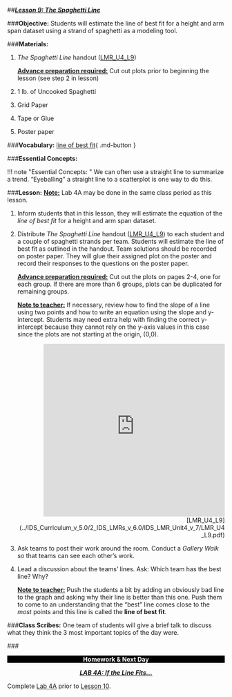 ##***<u>Lesson 9: The Spaghetti Line</u>***

###**Objective:**
Students will estimate the line of best fit for a height and arm span dataset using a strand of spaghetti as
a modeling tool.

###**Materials:**
1. *The Spaghetti Line* handout ([LMR_U4_L9](../IDS_Curriculum_v_5.0/2_IDS_LMRs_v_6.0/IDS_LMR_Unit4_v_7/LMR_U4_L9.pdf))

    **<u>Advance preparation required:</u>** Cut out plots prior to beginning the lesson (see step 2 in lesson)

2. 1 lb. of Uncooked Spaghetti

3. Grid Paper

4. Tape or Glue

5. Poster paper

###**Vocabulary:**
[line of best fit](../../vocabulary/unit4/#line-of-best-fit "a line through a scatterplot of data points that best expresses the relationship between those points"){ .md-button }

###**Essential Concepts:**

!!! note "Essential Concepts: "
    We can often use a straight line to summarize a trend. “Eyeballing” a straight line to a
    scatterplot is one way to do this.

###**Lesson:**
<u>**Note:**</u> Lab 4A may be done in the same class period as this lesson.

1. Inform students that in this lesson, they will estimate the equation of the *line of best fit* for a height and arm span dataset.

2. Distribute *The Spaghetti Line* handout ([LMR_U4_L9](../IDS_Curriculum_v_5.0/2_IDS_LMRs_v_6.0/IDS_LMR_Unit4_v_7/LMR_U4_L9.pdf)) to each student and a couple of
spaghetti strands per team. Students will estimate the line of best fit as outlined in the handout.
Team solutions should be recorded on poster paper. They will glue their assigned plot on the
poster and record their responses to the questions on the poster paper.

    **<u>Advance preparation required:</u>** Cut out the plots on pages 2-4, one for each group. If there are more than 6 groups, plots can be duplicated for remaining groups.
    
    **<u>Note to teacher:</u>** If necessary, review how to find the slope of a line using two points and how to
    write an equation using the slope and y-intercept. Students may need extra help with finding the correct y-intercept because they cannot rely on the y-axis values in this case since the plots are not starting at the origin, (0,0).

    <div align="right"><iframe src="https://docs.google.com/viewerng/viewer?url=https://curriculum.thinkdataed.org/IDS_Curriculum_v_5.0/2_IDS_LMRs_v_6.0/IDS_LMR_Unit4_v_7/LMR_U4_L9.pdf&embedded=true" style=" width:420px;height:400px;" frameborder="0"></iframe><br>[LMR_U4_L9](../IDS_Curriculum_v_5.0/2_IDS_LMRs_v_6.0/IDS_LMR_Unit4_v_7/LMR_U4_L9.pdf)</div>    

3. Ask teams to post their work around the room. Conduct a *Gallery Walk* so that teams can see
each other’s work.

4. Lead a discussion about the teams’ lines. Ask: Which team has the best line? Why?

    **<u>Note to teacher:</u>** Push the students a bit by adding an obviously bad line to the graph and asking
    why their line is better than this one. Push them to come to an understanding that the “best” line
    comes close to the *most* points and this line is called the **line of best fit**.

###**Class Scribes:**
One team of students will give a brief talk to discuss what they think the 3 most important topics of the
day were.

###<p style="background: black; color: white; text-align: center;">**Homework & Next Day**</p>
***<center>[<u>LAB 4A: If the Line Fits...</u>](lab4a.md)</center>***

Complete [Lab 4A](lab4a.md) prior to [Lesson 10](lesson10.md).